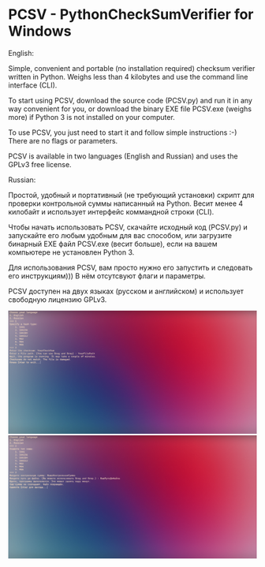 # PCSV - PythonCheckSumVerifier for Windows
English:

Simple, convenient and portable (no installation required) checksum verifier written in Python. Weighs less than 4 kilobytes and use the command line interface (CLI).

To start using PCSV, download the source code (PCSV.py) and run it in any way convenient for you, or download the binary EXE file PCSV.exe (weighs more) if Python 3 is not installed on your computer.

To use PCSV, you just need to start it and follow simple instructions :-) There are no flags or parameters.

PCSV is available in two languages (English and Russian) and uses the GPLv3 free license.


Russian:

Простой, удобный и портативный (не требующий установки) скрипт для проверки контрольной суммы написанный на Python. Весит менее 4 килобайт и использует интерфейс коммандной строки (CLI).

Чтобы начать использовать PCSV, скачайте исходный код (PCSV.py) и запускайте его любым удобным для вас способом, или загрузите бинарный EXE файл PCSV.exe (весит больше), если на вашем компьютере не установлен Python 3.

Для использования PCSV, вам просто нужно его запустить и следовать его инструкциям))) В нём отсутсвуют флаги и параметры.

PCSV доступен на двух языках (русском и английском) и использует свободную лицензию GPLv3.

![Скриншот 1](https://github.com/PythonGgeek/PCSV/blob/master/Screenshots/%D0%A1%D0%BD%D0%B8%D0%BC%D0%BE%D0%BA%20%D1%8D%D0%BA%D1%80%D0%B0%D0%BD%D0%B0%20(5).png "PCSV launched in Windows Terminal (available for download at Microsoft Store)")
![Скриншот 1](https://github.com/PythonGgeek/PCSV/blob/master/Screenshots/%D0%A1%D0%BD%D0%B8%D0%BC%D0%BE%D0%BA%20%D1%8D%D0%BA%D1%80%D0%B0%D0%BD%D0%B0%20(6).png "PCSV запущен в Windows Terminal (доступен для скачивания в Microsoft Store)")

